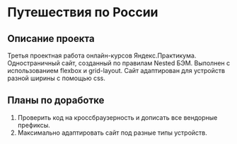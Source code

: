 # Путешествия по России
## Описание проекта
Третья проектная работа онлайн-курсов Яндекс.Практикума.
Одностраничный сайт, созданный по правилам Nested БЭМ. Выполнен с использованием flexbox и grid-layout. Сайт адаптирован для устройств разной ширины с помощью css.
## Планы по доработке
1. Проверить код на кроссбраузерность и дописать все вендорные префиксы.
2. Максимально адаптировать сайт под разные типы устройств.